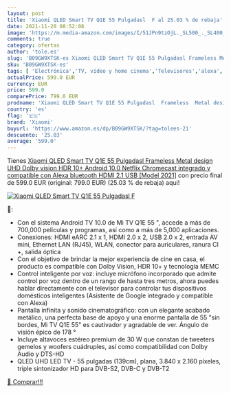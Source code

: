 ```yaml
---
layout: post
title: 'Xiaomi QLED Smart TV Q1E 55 Pulgadasl  F al 25.03 % de rebaja'
date: 2021-11-20 08:52:08
image: 'https://m.media-amazon.com/images/I/51JPn9tzOjL._SL500_._SL400_.jpg'
comments: true
category: ofertas
author: 'tole.es'
slug: 'B09GW9XTSK-es Xiaomi QLED Smart TV Q1E 55 Pulgadasl Frameless Metal...'
sku: 'B09GW9XTSK-es'
tags: [ 'Electrónica','TV, vídeo y home cinema','Televisores','alexa','xiaomi', ]
actualPrice: 599.0 EUR
currency: EUR
price: 599.0
comparePrice: 799.0 EUR
prodname: 'Xiaomi QLED Smart TV Q1E 55 Pulgadasl  Frameless  Metal design  UHD Dolby vision  HDR 10+  Android 10.0  Netflix  Chromecast integrado y compatible con Alexa  bluetooth  HDMI 2.1  USB  [Model 2021]'
country: 'es'
flag: '🇪🇸'
brand: 'Xiaomi'
buyurl: 'https://www.amazon.es/dp/B09GW9XTSK/?tag=tolees-21'
descuento: '25.03'
average: '599.0'
---
```


Tienes [Xiaomi QLED Smart TV Q1E 55 Pulgadasl  Frameless  Metal design  UHD Dolby vision  HDR 10+  Android 10.0  Netflix  Chromecast integrado y compatible con Alexa  bluetooth  HDMI 2.1  USB  [Model 2021]](https://www.amazon.es/dp/B09GW9XTSK/?tag=tolees-21) con precio final de  599.0 EUR (original: 799.0 EUR) (25.03 %  de rebaja) aqui!

[![Xiaomi QLED Smart TV Q1E 55 Pulgadasl  F](https://m.media-amazon.com/images/I/51JPn9tzOjL._SL500_._SL400_.jpg)](https://www.amazon.es/dp/B09GW9XTSK/?tag=tolees-21)

🔎:

- Con el sistema Android TV 10.0 de Mi TV Q1E 55 ", accede a más de 700,000 películas y programas, así como a más de 5,000 aplicaciones.
- Conexiones: HDMI eARC 2.1 x 1, HDMI 2.0 x 2, USB 2.0 x 2, entrada AV mini, Ethernet LAN (RJ45), WLAN, conector para auriculares, ranura CI +, salida óptica
- Con el objetivo de brindar la mejor experiencia de cine en casa, el producto es compatible con Dolby Vision, HDR 10+ y tecnología MEMC
- Control inteligente por voz: incluye micrófono incorporado que admite control por voz dentro de un rango de hasta tres metros, ahora puedes hablar directamente con el televisor para controlar tus dispositivos domésticos inteligentes (Asistente de Google integrado y compatible con Alexa)
- Pantalla infinita y sonido cinematográfico: con un elegante acabado metálico, una perfecta base de apoyo y una enorme pantalla de 55 "sin bordes, Mi TV Q1E 55" es cautivador y agradable de ver. Ángulo de visión épico de 178 °
- Incluye altavoces estéreo premium de 30 W que constan de tweeters gemelos y woofers cuádruples, así como compatibilidad con Dolby Audio y DTS-HD
- QLED UHD LED TV - 55 pulgadas (139cm), plana, 3.840 x 2.160 píxeles, triple sintonizador HD para DVB-S2, DVB-C y DVB-T2

[🛒 Comprar!!!](https://www.amazon.es/dp/B09GW9XTSK/?tag=tolees-21)
